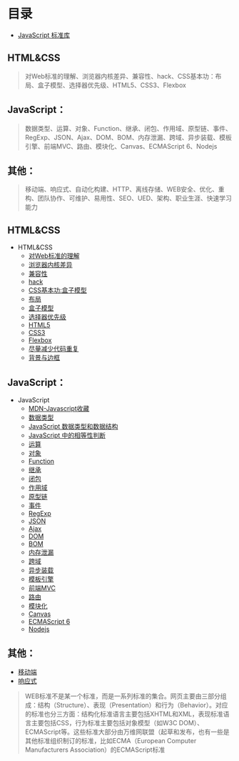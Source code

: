 # 目录

- [JavaScript 标准库](https://developer.mozilla.org/zh-CN/docs/Web/JavaScript/Reference/Global_Objects)

## HTML&CSS
> 对Web标准的理解、浏览器内核差异、兼容性、hack、CSS基本功：布局、盒子模型、选择器优先级、HTML5、CSS3、Flexbox

## JavaScript：
> 数据类型、运算、对象、Function、继承、闭包、作用域、原型链、事件、RegExp、JSON、Ajax、DOM、BOM、内存泄漏、跨域、异步装载、模板引擎、前端MVC、路由、模块化、Canvas、ECMAScript 6、Nodejs

## 其他：
> 移动端、响应式、自动化构建、HTTP、离线存储、WEB安全、优化、重构、团队协作、可维护、易用性、SEO、UED、架构、职业生涯、快速学习能力

## HTML&CSS
* HTML&CSS
  - [对Web标准的理解]()
  - [浏览器内核差异](http://www.iefans.net/liulanqi-neihe-jiexi/)
  - [兼容性](CSS_Secrets/background.html)  
  - [hack]()
  - [CSS基本功:盒子模型](https://developer.mozilla.org/zh-CN/docs/Web/CSS/CSS_Box_Model)
  - [布局](https://developer.mozilla.org/zh-CN/docs/Learn/CSS/CSS_layout)
  - [盒子模型]()
  - [选择器优先级](https://developer.mozilla.org/zh-CN/docs/Web/CSS/Specificity)
  - [HTML5]()
  - [CSS3]()
  - [Flexbox](https://developer.mozilla.org/zh-CN/docs/Web/CSS/CSS_Flexible_Box_Layout)
  - [尽量减少代码重复](CSS_Secrets/Reduce_code.html)
  - [背景与边框](CSS_Secrets/background.html)


## JavaScript：
* JavaScript
  - [MDN-Javascript收藏](https://developer.mozilla.org/zh-CN/docs/Web/MDN-Javascript收藏)
  - [数据类型](type-of-data/type.md)
  - [JavaScript 数据类型和数据结构](https://developer.mozilla.org/zh-CN/docs/Web/JavaScript/Data_structures)
  - [JavaScript 中的相等性判断](https://developer.mozilla.org/zh-CN/docs/Web/JavaScript/Equality_comparisons_and_sameness)
  - [运算](https://developer.mozilla.org/zh-CN/docs/Web/JavaScript/Reference/Operators)
  - [对象](https://developer.mozilla.org/zh-CN/docs/Web/JavaScript/Reference/Global_Objects)
  - [Function](https://developer.mozilla.org/zh-CN/docs/Web/JavaScript/Reference/Global_Objects/Function)
  - [继承]()
  - [闭包](https://developer.mozilla.org/zh-CN/docs/Web/JavaScript/Closures)
  - [作用域]()
  - [原型链](https://developer.mozilla.org/zh-CN/docs/Web/JavaScript/Inheritance_and_the_prototype_chain)
  - [事件](https://developer.mozilla.org/zh-CN/docs/Web/Events)
  - [RegExp]()
  - [JSON](https://developer.mozilla.org/zh-CN/docs/Web/JavaScript/Reference/Global_Objects/JSON)
  - [Ajax]()
  - [DOM](https://developer.mozilla.org/zh-CN/docs/Web/API/Document_Object_Model)
  - [BOM]()
  - [内存泄漏]()
  - [跨域]()
  - [异步装载]()
  - [模板引擎]()
  - [前端MVC]()
  - [路由]()
  - [模块化]()
  - [Canvas](https://developer.mozilla.org/zh-CN/docs/Web/API/Canvas_API/Tutorial)
  - [ECMAScript 6](http://es6.ruanyifeng.com/)
  - [Nodejs](http://nodejs.cn/api/)

## 其他：
  - [移动端]()
  - [响应式]()

>WEB标准不是某一个标准，而是一系列标准的集合。网页主要由三部分组成：结构（Structure）、表现（Presentation）和行为（Behavior）。对应的标准也分三方面：结构化标准语言主要包括XHTML和XML，表现标准语言主要包括CSS，行为标准主要包括对象模型（如W3C DOM）、ECMAScript等。这些标准大部分由万维网联盟（起草和发布，也有一些是其他标准组织制订的标准，比如ECMA（European Computer Manufacturers Association）的ECMAScript标准
